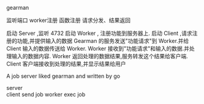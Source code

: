 gearman


监听端口
worker注册
函数注册
请求分发、结果返回


启动 Server ,监听 4732
启动 Worker , 注册功能到服务器上.
启动 Client ,请求注册的功能,并提供输入的数据
Gearman 的服务发送"功能请求"到 Worker.并给 Client 输入的数据传送给 Worker.
Worker 接收到"功能请求"和输入的数据.并处理输入的数据内容.
Worker 返回处理的数据结果,服务转发这个结果给客户端.
Client 客户端接收到处理的结果,并显示结果给用户


A job server liked gearman and written by go 


server  
client  send job
worker  exec job


